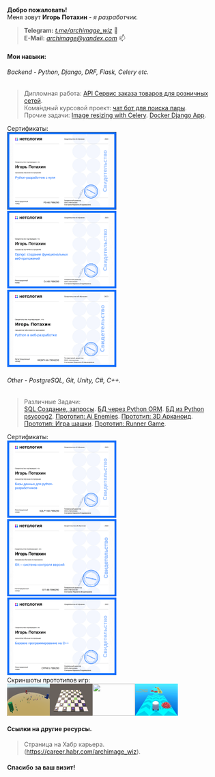 
<strong>Добро пожаловать!</strong><br>
Меня зовут <b>Игорь Потахин</b> - <em>я разработчик.</em>
> <strong>Telegram:</strong> <em>[t.me/archimage_wiz](https://t.me/archimage_wiz)</em> 💬<br>
> <strong>E-Mail:</strong> <em>[archimage@yandex.com](mailto:archimage@yandex.com)</em> 📫<br>

#### Мои навыки:


###### Backend - Python, Django, DRF, Flask, Celery etc.

> Дипломная работа: [API Сервис заказа товаров для розничных сетей](https://github.com/archimage-wiz/Python_Diploma).<br>
> Кома́ндный курсовой проект: [чат бот для поиска пары](https://github.com/archimage-wiz/adpy-team-diplom).<br>
> Прочие задачи: [Image resizing with Celery](https://github.com/archimage-wiz/Hw8_Celery). [Docker Django App](https://github.com/archimage-wiz/Hw4_DockerCompose_Nginx-WebApp-PostgreSQL).

Сертификаты:<br>
<img src="Python_Developer.png" width="256" border=0><img src="Python_Django.png" width="256" border=0><img src="python_web.png" width="256" border=0><br>


###### Other - PostgreSQL, Git, Unity, C#, C++.
> Различные Задачи:<br>
[SQL Создание, запросы](https://github.com/archimage-wiz/PY_CASEDB_Hw4).
[БД через Python ORM](https://github.com/archimage-wiz/PY_CASEDB_Hw6_SQLAlchemy).
[БД из Python psycopg2](https://github.com/archimage-wiz/PY_CASEDB_Hw5_PostgreSQL_Python_Requests).
[Прототип: Ai Enemies](https://github.com/archimage-wiz/Unity_Case3_AdvUnity_Hw3_Hw3_Ai_Enemies).
[Прототип: 3D Арканоид](https://github.com/archimage-wiz/Unity_Case3_AdvUnity_Hw1_Arkanoid).
[Прототип: Игра шашки](https://github.com/archimage-wiz/Unity_Case2_Hw34).
[Прототип: Runner Game](https://github.com/archimage-wiz/Unity_Case1_RunnerProto).<br>

Сертификаты:<br>
<img src="python_db.png" width="256" border=0><img src="git_base.png" width="256" border=0><img src="base_cpp.png" width="256" border=0><br>
Скриншоты прототипов игр:<br>
<img src="ai_enemies.png" width="100" height="75" border=0><img src="Checks1.png" width="100" height="75" border=0><img src="Arkanoid1.png" width="100" height="75" border=0><img src="Runner1.png" width="100" height="75" border=0>

#### Ссылки на другие ресурсы.

> Страница на Хабр карьера. (https://career.habr.com/archimage_wiz).<br>

#### Спасибо за ваш визит!


<!--
✨ 
- 🔭 I’m currently working on ...
- 🌱 I’m currently learning ...
- 👯 I’m looking to collaborate on ...
- 🤔 I’m looking for help with ...
- 💬 Ask me about ...
- 📫 How to reach me: ...
- 😄 Pronouns: ...
- ⚡ Fun fact: ...
-->
